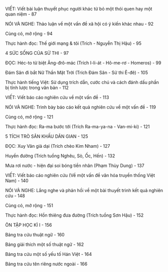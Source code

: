 VIẾT: Viết bài luận thuyết phục người khác từ bỏ một thói quen hay một quan niệm - 87

NÓI VÀ NGHE: Thảo luận về một vấn đề xã hội có ý kiến khác nhau - 92

Cùng có, mở rộng - 94

Thực hành đọc: Thế giới mạng & tôi (Trích - Nguyễn Thị Hậu) - 95

4 SỨC SỐNG CỦA SỬ THI - 97

ĐỌC: Héc-to từ biệt Ăng-đrô-mác (Trích I-li-át - Hô-me-rơ - Homeros) - 99

Đám Sân đi bắt Nữ Thần Mặt Trời (Trích Đám Sân - Sử thi Ê-đê) - 105

Thực hành tiếng Việt: Sử dụng trích dẫn, cước chú và cách đánh dấu phần bị tỉnh lược trong văn bản - 112

VIẾT: Viết báo cáo nghiên cứu về một vấn đề - 113

NÓI VÀ NGHE: Trình bày báo cáo kết quả nghiên cứu về một vấn đề - 119

Cùng có, mở rộng - 121

Thực hành đọc: Ra-ma bước tới (Trích Ra-ma-ya-na - Van-mi-ki) - 121

5 TÍCH TRÒ SÂN KHẤU DÂN GIAN - 125

ĐỌC: Xuy Vân giả dại (Trích chèo Kim Nham) - 127

Huyền đường (Trích tuồng Nghêu, Sò, Ốc, Hến) - 132

Mưa rơi nước - hiện đại soi bóng tiền nhân (Phạm Thùy Dung) - 137

VIẾT: Viết báo cáo nghiên cứu (Về một vấn đề văn hóa truyền thống Việt Nam) - 140

NÓI VÀ NGHE: Lắng nghe và phản hồi về một bài thuyết trình kết quả nghiên cứu - 148

Cùng có, mở rộng - 151

Thực hành đọc: Hồn thiêng đưa đường (Trích tuồng Sơn Hậu) - 152

ÔN TẬP HỌC KÌ I - 156

Bảng tra cứu thuật ngữ - 160

Bảng giải thích một số thuật ngữ - 162

Bảng tra cứu một số yếu tố Hán Việt - 164

Bảng tra cứu tên riêng nước ngoài - 166